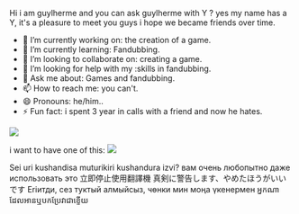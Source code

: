 
Hi i am guylherme and you can ask guylherme with Y ? yes my name has a Y, it's a pleasure to meet you guys i hope we became friends over time.


- 🔭 I’m currently working on: the creation of a game.
- 🌱 I’m currently learning: Fandubbing.
- 👯 I’m looking to collaborate on: creating a game.
- 🤔 I’m looking for help with my :skills in fandubbing.
- 💬 Ask me about: Games and fandubbing.
- 📫 How to reach me: you can't.
- 😄 Pronouns: he/him..
- ⚡ Fun fact: i spent 3 year in calls with a friend and now he hates.

![](https://media.tenor.com/INWZc-XWx2AAAAAM/skeleton-berserk.gif)






i want to have one of this:
![](https://media1.tenor.com/m/jqPZPeq4zU4AAAAd/%E3%82%B2%E3%83%BC%E3%83%9F%E3%83%B3%E3%82%B0%E3%83%81%E3%82%A7%E3%82%A2%E3%82%B5%E3%82%BD%E3%83%AA%E5%9E%8B.gif)








Sei uri kushandisa muturikiri kushandura izvi?
вам очень любопытно даже использовать это
立即停止使用翻譯機
真剣に警告します、やめたほうがいいです
Eriитди, сез туктый алмыйсыз, чөнки мин моңа үкенермен
អ្នក​ណា​ដែល​អាន​ឬ​បក​ប្រែ​វា​ជា​ខ្ទើយ
